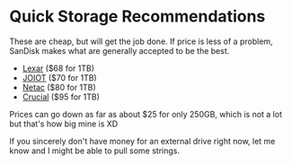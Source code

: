 # Quick Storage Recommendations
These are cheap, but will get the job done. If price is less of a problem, SanDisk makes what are generally accepted to be the best.

* [Lexar](https://www.amazon.com/dp/B088N3QDS9?th=1) ($68 for 1TB)
* [JOIOT](https://www.amazon.com/dp/B09FXWSYWB?th=1) ($70 for 1TB)
* [Netac](https://www.amazon.com/dp/B088BTHTTX?th=1) ($80 for 1TB)
* [Crucial](https://www.amazon.com/dp/B0C9WKGXHD?th=1) ($95 for 1TB)

Prices can go down as far as about $25 for only 250GB, which is not a lot but that's how big mine is XD

If you sincerely don't have money for an external drive right now, let me know and I might be able to pull some strings.
